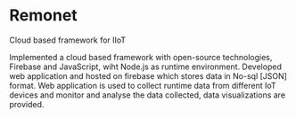 # Remonet
Cloud based framework for IIoT

Implemented a cloud based framework with open-source technologies, Firebase and JavaScript, wiht Node.js as runtime environment.
Developed web application and hosted on firebase which stores data in No-sql [JSON] format.
Web application is used to collect runtime data from different IoT devices and monitor and analyse the data collected, data visualizations
 are provided.
